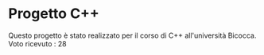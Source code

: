 # Progetto C++
Questo progetto è stato realizzato per il corso di C++ all'università Bicocca.
Voto ricevuto : 28
